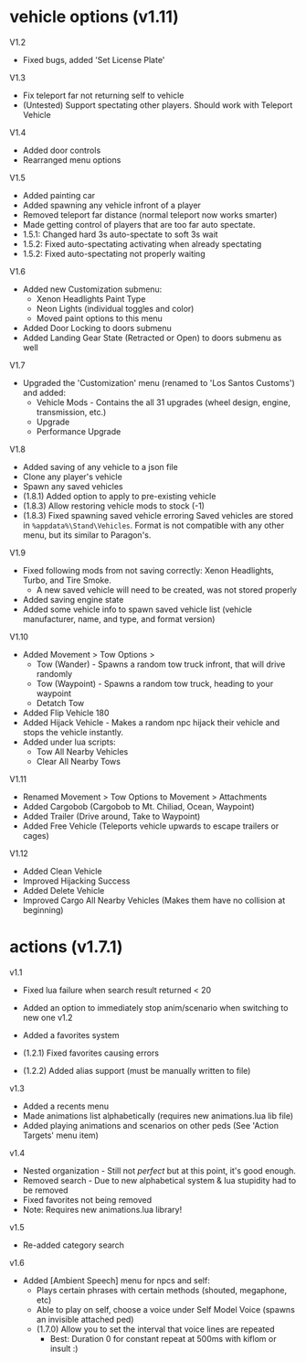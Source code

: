 # vehicle options (v1.11)

V1.2

* Fixed bugs, added 'Set License Plate'

V1.3

* Fix teleport far not returning self to vehicle
* (Untested) Support spectating other players. Should work with Teleport Vehicle

V1.4

* Added door controls
* Rearranged menu options
  
V1.5

* Added painting car
* Added spawning any vehicle infront of a player
* Removed teleport far distance (normal teleport now works smarter)
* Made getting control of players that are too far auto spectate.
* 1.5.1: Changed hard 3s auto-spectate to soft 3s wait
* 1.5.2: Fixed auto-spectating activating when already spectating
* 1.5.2: Fixed auto-spectating not properly waiting

V1.6

* Added new Customization submenu:
  * Xenon Headlights Paint Type
  * Neon Lights (individual toggles and color)
  * Moved paint options to this menu
* Added Door Locking to doors submenu
* Added Landing Gear State (Retracted or Open) to doors submenu as well

V1.7

* Upgraded the 'Customization' menu (renamed to 'Los Santos Customs') and added:
  * Vehicle Mods - Contains the all 31 upgrades (wheel design, engine, transmission, etc.)
  * Upgrade
  * Performance Upgrade

V1.8

* Added saving of any vehicle to a json file
* Clone any player's vehicle
* Spawn any saved vehicles
* (1.8.1) Added option to apply to pre-existing vehicle
* (1.8.3) Allow restoring vehicle mods to stock (-1)
* (1.8.3) Fixed spawning saved vehicle erroring
Saved vehicles are stored in `%appdata%\Stand\Vehicles`. Format is not compatible with any other menu, but its similar to Paragon's.

V1.9

* Fixed following mods from not saving correctly: Xenon Headlights, Turbo, and Tire Smoke.
  * A new saved vehicle will need to be created, was not stored properly
* Added saving engine state
* Added some vehicle info to spawn saved vehicle list (vehicle manufacturer, name, and type, and format version)

V1.10

* Added Movement > Tow Options >
  * Tow (Wander) - Spawns a random tow truck infront, that will drive randomly
  * Tow (Waypoint) - Spawns a random tow truck, heading to your waypoint
  * Detatch Tow
* Added Flip Vehicle 180
* Added Hijack Vehicle - Makes a random npc hijack their vehicle and stops the vehicle instantly.
* Added under lua scripts:
  * Tow All Nearby Vehicles
  * Clear All Nearby Tows

V1.11

* Renamed Movement > Tow Options to Movement > Attachments
* Added Cargobob (Cargobob to Mt. Chiliad, Ocean, Waypoint)
* Added Trailer (Drive around, Take to Waypoint)
* Added Free Vehicle (Teleports vehicle upwards to escape trailers or cages)

V1.12

* Added Clean Vehicle
* Improved Hijacking Success
* Added Delete Vehicle
* Improved Cargo All Nearby Vehicles (Makes them have no collision at beginning)

# actions (v1.7.1)

v1.1

* Fixed lua failure when search result returned < 20
* Added an option to immediately stop anim/scenario when switching to new one
v1.2

* Added a favorites system
* (1.2.1) Fixed favorites causing errors
* (1.2.2) Added alias support (must be manually written to file)

v1.3

* Added a recents menu
* Made animations list alphabetically (requires new animations.lua lib file)
* Added playing animations and scenarios on other peds (See 'Action Targets' menu item)

v1.4

* Nested organization - Still not _perfect_ but at this point, it's good enough.
* Removed search - Due to new alphabetical system & lua stupidity had to be removed
* Fixed favorites not being removed
* Note: Requires new animations.lua library! 

v1.5

* Re-added category search

v1.6

* Added [Ambient Speech] menu for npcs and self:
  * Plays certain phrases with certain methods (shouted, megaphone, etc)
  * Able to play on self, choose a voice under Self Model Voice (spawns an invisible attached ped)
  * (1.7.0) Allow you to set the interval that voice lines are repeated
    * Best: Duration 0 for constant repeat at 500ms with kiflom or insult :)